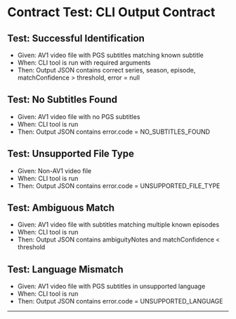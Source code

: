 # Contract Test: CLI Output Contract

## Test: Successful Identification
- Given: AV1 video file with PGS subtitles matching known subtitle
- When: CLI tool is run with required arguments
- Then: Output JSON contains correct series, season, episode, matchConfidence > threshold, error = null

## Test: No Subtitles Found
- Given: AV1 video file with no PGS subtitles
- When: CLI tool is run
- Then: Output JSON contains error.code = NO_SUBTITLES_FOUND

## Test: Unsupported File Type
- Given: Non-AV1 video file
- When: CLI tool is run
- Then: Output JSON contains error.code = UNSUPPORTED_FILE_TYPE

## Test: Ambiguous Match
- Given: AV1 video file with subtitles matching multiple known episodes
- When: CLI tool is run
- Then: Output JSON contains ambiguityNotes and matchConfidence < threshold

## Test: Language Mismatch
- Given: AV1 video file with PGS subtitles in unsupported language
- When: CLI tool is run
- Then: Output JSON contains error.code = UNSUPPORTED_LANGUAGE

---
